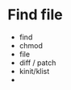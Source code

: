 # Find file
- find 	
- chmod
- file
- diff / patch
- kinit/klist
- 
<!--stackedit_data:
eyJoaXN0b3J5IjpbLTYwMTczNDM4Nl19
-->